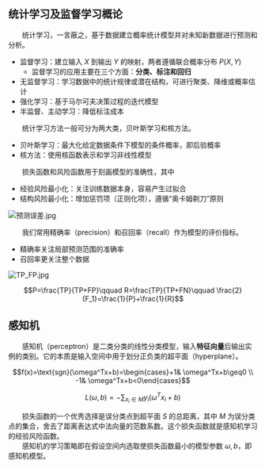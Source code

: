 ## 统计学习及监督学习概论
&emsp;&emsp;统计学习，一言蔽之，基于数据建立概率统计模型并对未知新数据进行预测和分析。
* 监督学习：建立输入 $X$ 到输出 $Y$ 的映射，两者遵循联合概率分布 $P(X, Y)$
  * 监督学习的应用主要在三个方面：**分类、标注和回归**
* 无监督学习：学习数据中的统计规律或潜在结构，可进行聚类、降维或概率估计
* 强化学习：基于马尔可夫决策过程的迭代模型
* 半监督、主动学习：降低标注成本

&emsp;&emsp;统计学习方法一般可分为两大类，贝叶斯学习和核方法。
* 贝叶斯学习：最大化给定数据条件下模型的条件概率，即后验概率
* 核方法：使用核函数表示和学习非线性模型

&emsp;&emsp;损失函数和风险函数用于刻画模型的准确性，其中
* 经验风险最小化：关注训练数据本身，容易产生过拟合
* 结构风险最小化：增加惩罚项（正则化项），遵循“奥卡姆剃刀”原则

![预测误差.jpg](https://i.loli.net/2020/07/17/ALvwrSjo7B56VRD.jpg)

&emsp;&emsp;我们常用精确率（precision）和召回率（recall）作为模型的评价指标。
* 精确率关注局部预测范围的准确率
* 召回率更关注整个数据

![TP_FP.jpg](https://i.loli.net/2020/01/31/NfJ1M4KHC7U8p5u.png)

$$P=\frac{TP}{TP+FP}\qquad R=\frac{TP}{TP+FN}\qquad \frac{2}{F_1}=\frac{1}{P}+\frac{1}{R}$$

## 感知机
&emsp;&emsp;感知机（perceptron）是二类分类的线性分类模型，输入**特征向量**后输出实例的类别。它的本质是输入空间中用于划分正负类的超平面（hyperplane）。

$$f(x)=\text{sgn}(\omega^Tx+b)=\begin{cases}+1& \omega^Tx+b\geq0 \\ -1& \omega^Tx+b<0\end{cases}$$

$$L(\omega,b)=-\sum_{x_i\in M}y_i(\omega^Tx_i+b)$$

&emsp;&emsp;损失函数的一个优秀选择是误分类点到超平面 $S$ 的总距离，其中 $M$ 为误分类点的集合，舍去了距离表达式中法向量的范数系数。这个损失函数就是感知机学习的经验风险函数。<br>
&emsp;&emsp;感知机的学习策略即在假设空间内选取使损失函数最小的模型参数 $\omega,b$，即感知机模型。